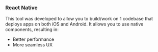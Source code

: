 ### React Native
This tool was developed to allow you to build/work on 1 codebase that deploys apps on both iOS and Android.
It allows you to use native components, resulting in:
- Better performance
- More seamless UX
